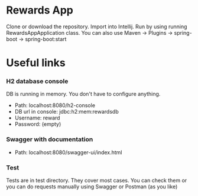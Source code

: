 # Rewards App
Clone or download the repository. Import into Intellij. Run by using running RewardsAppApplication class.
You can also use Maven -> Plugins -> spring-boot -> spring-boot:start
# Useful links
###  H2 database console 
DB is running in memory. You don't have to configure anything.
- Path: localhost:8080/h2-console 
- DB url in console: jdbc:h2:mem:rewardsdb
- Username: reward
- Password: (empty)

### Swagger with documentation 
- Path: localhost:8080/swagger-ui/index.html

### Test
Tests are in test directory. They cover most cases. You can check them or you can do requests manually using Swagger or
Postman (as you like)

